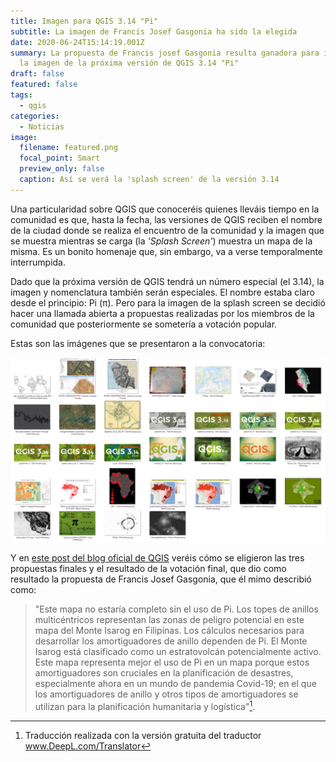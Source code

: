 ```yaml
---
title: Imagen para QGIS 3.14 "Pi"
subtitle: La imagen de Francis Josef Gasgonia ha sido la elegida
date: 2020-06-24T15:14:19.001Z
summary: La propuesta de Francis josef Gasgonia resulta ganadora para ilustrar
  la imagen de la próxima versión de QGIS 3.14 "Pi"
draft: false
featured: false
tags:
  - qgis
categories:
  - Noticias
image:
  filename: featured.png
  focal_point: Smart
  preview_only: false
  caption: Así se verá la 'splash screen' de la versión 3.14
---
```

Una particularidad sobre QGIS que conoceréis quienes lleváis tiempo en la comunidad es que, hasta la fecha, las versiones de QGIS reciben el nombre de la ciudad donde se realiza el encuentro de la comunidad y la imagen que se muestra mientras se carga (la *'Splash Screen'*) muestra un mapa de la misma. Es un bonito homenaje que, sin embargo, va a verse temporalmente interrumpida.

Dado que la próxima versión de QGIS tendrá un número especial (el 3.14), la imagen y nomenclatura también serán especiales.  El nombre estaba claro desde el principio: Pi (π). Pero para la imagen de la splash screen se decidió hacer una llamada abierta a propuestas realizadas por los miembros de la comunidad que posteriormente se sometería a votación popular.

Estas son las imágenes que se presentaron a la convocatoria:

![Las imágenes que se presentaron al concurso](map_contest_submissions.png "Las imágenes que se presentaron al concurso")

Y en [este post del blog oficial de QGIS](https://blog.qgis.org/2020/06/13/qgis-pi-mapping-contest-results/) veréis cómo se eligieron las tres  propuestas finales y el resultado de la votación final, que dio como resultado la propuesta de Francis Josef Gasgonia, que él mimo describió como: 

> "Este mapa no estaría completo sin el uso de Pi. Los topes de anillos multicéntricos representan las zonas de peligro potencial en este mapa del Monte Isarog en Filipinas. Los cálculos necesarios para desarrollar los amortiguadores de anillo dependen de Pi. El Monte Isarog está clasificado como un estratovolcán potencialmente activo. Este mapa representa mejor el uso de Pi en un mapa porque estos amortiguadores son cruciales en la planificación de desastres, especialmente ahora en un mundo de pandemia Covid-19; en el que los amortiguadores de anillo y otros tipos de amortiguadores se utilizan para la planificación humanitaria y logística"[^1].

[^1]: Traducción realizada con la versión gratuita del traductor www.DeepL.com/Translator